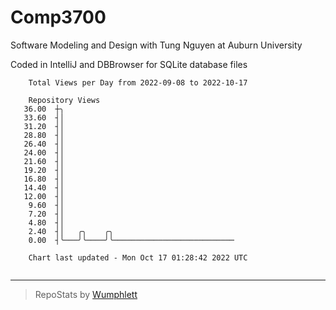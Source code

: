 # Comp3700

Software Modeling and Design with Tung Nguyen at Auburn University

Coded in IntelliJ and DBBrowser for SQLite database files

```
    Total Views per Day from 2022-09-08 to 2022-10-17

    Repository Views
   36.00  ┼╮
   33.60  ┤│
   31.20  ┤│
   28.80  ┤│
   26.40  ┤│
   24.00  ┤│
   21.60  ┤│
   19.20  ┤│
   16.80  ┤│
   14.40  ┤│
   12.00  ┤│
    9.60  ┤│
    7.20  ┤│
    4.80  ┤│
    2.40  ┤│   ╭╮    ╭╮
    0.00  ┤╰───╯╰────╯╰───────────────────────────

    Chart last updated - Mon Oct 17 01:28:42 2022 UTC
    
```

---

> RepoStats by [Wumphlett](https://github.com/Wumphlett)

